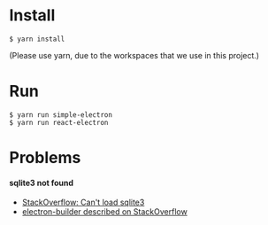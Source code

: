 # Install

```
$ yarn install
```
(Please use yarn, due to the workspaces that we use in this project.)

# Run

```
$ yarn run simple-electron
$ yarn run react-electron
```

# Problems

#### sqlite3 not found

  * [StackOverflow: Can't load sqlite3](https://stackoverflow.com/questions/20221825/node-js-says-it-cant-load-sqlite3-module-but-does-anyway)
  * [electron-builder described on StackOverflow](https://stackoverflow.com/a/41230765)
